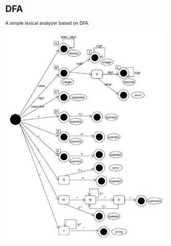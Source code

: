 # DFA
A simple lexical analyzer based on DFA.

![](https://raw.githubusercontent.com/oraisdy/DFA/master/dfa.jpg)
